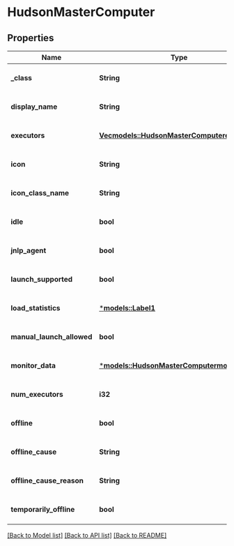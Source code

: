 # HudsonMasterComputer

## Properties
Name | Type | Description | Notes
------------ | ------------- | ------------- | -------------
**_class** | **String** |  | [optional] [default to None]
**display_name** | **String** |  | [optional] [default to None]
**executors** | [**Vec<models::HudsonMasterComputerexecutors>**](HudsonMasterComputerexecutors.md) |  | [optional] [default to None]
**icon** | **String** |  | [optional] [default to None]
**icon_class_name** | **String** |  | [optional] [default to None]
**idle** | **bool** |  | [optional] [default to None]
**jnlp_agent** | **bool** |  | [optional] [default to None]
**launch_supported** | **bool** |  | [optional] [default to None]
**load_statistics** | [***models::Label1**](Label1.md) |  | [optional] [default to None]
**manual_launch_allowed** | **bool** |  | [optional] [default to None]
**monitor_data** | [***models::HudsonMasterComputermonitorData**](HudsonMasterComputermonitorData.md) |  | [optional] [default to None]
**num_executors** | **i32** |  | [optional] [default to None]
**offline** | **bool** |  | [optional] [default to None]
**offline_cause** | **String** |  | [optional] [default to None]
**offline_cause_reason** | **String** |  | [optional] [default to None]
**temporarily_offline** | **bool** |  | [optional] [default to None]

[[Back to Model list]](../README.md#documentation-for-models) [[Back to API list]](../README.md#documentation-for-api-endpoints) [[Back to README]](../README.md)


